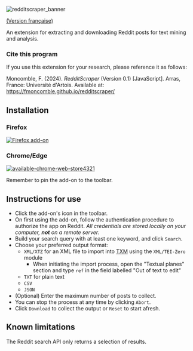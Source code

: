![redditscraper_banner](https://github.com/fmoncomble/redditscraper/assets/59739627/41697339-9b63-48e2-a2ab-e9d0c39baeb1)

[(Version française)](https://fmoncomble.github.io/redditscraper/README_fr.html)

An extension for extracting and downloading Reddit posts for text mining and analysis.  
  
### Cite this program
If you use this extension for your research, please reference it as follows:  
  
Moncomble, F. (2024). *RedditScraper* (Version 0.1) [JavaScript]. Arras, France: Université d'Artois. Available at: https://fmoncomble.github.io/redditscraper/

## Installation
### Firefox
[![Firefox add-on](https://github.com/fmoncomble/Figaro_extractor/assets/59739627/e4df008e-1aac-46be-a216-e6304a65ba97)](https://github.com/fmoncomble/redditscraper/releases/latest/download/redditscraper.xpi)  
### Chrome/Edge
[![available-chrome-web-store4321](https://github.com/fmoncomble/redditscraper/assets/59739627/dad5ba48-c049-4b76-8d37-cd1a01ba4107)](https://chrome.google.com/webstore/detail/pleejhomflbkocjhlpipghkgmoafpnok)
    
Remember to pin the add-on to the toolbar.
 
## Instructions for use
- Click the add-on's icon in the toolbar.
- On first using the add-on, follow the authentication procedure to authorize the app on Reddit. *All credentials are stored locally on your computer, **not** on a remote server.*
- Build your search query with at least one keyword, and click `Search`.
- Choose your preferred output format:
    - `XML/XTZ` for an XML file to import into [TXM](https://txm.gitpages.huma-num.fr/textometrie/en/index.html) using the `XML/TEI-Zero` module
      - When initiating the import process, open the "Textual planes" section and type `ref` in the field labelled "Out of text to edit"
    - `TXT` for plain text
    - `CSV`
    - `JSON`
- (Optional) Enter the maximum number of posts to collect.
- You can stop the process at any time by clicking `Abort`.
- Click `Download` to collect the output or `Reset` to start afresh.

## Known limitations
The Reddit search API only returns a selection of results.
